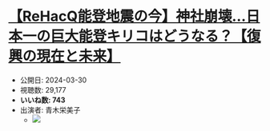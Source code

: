 # [【ReHacQ能登地震の今】神社崩壊…日本一の巨大能登キリコはどうなる？【復興の現在と未来】](https://www.youtube.com/watch?v=pppgfJuZ0Y8)
-   公開日: 2024-03-30
-   視聴数: 29,177
-   **いいね数: 743**
-   出演者: 青木栄美子
    - [![](https://img.youtube.com/vi/pppgfJuZ0Y8/hqdefault.jpg)](https://www.youtube.com/watch?v=pppgfJuZ0Y8)
